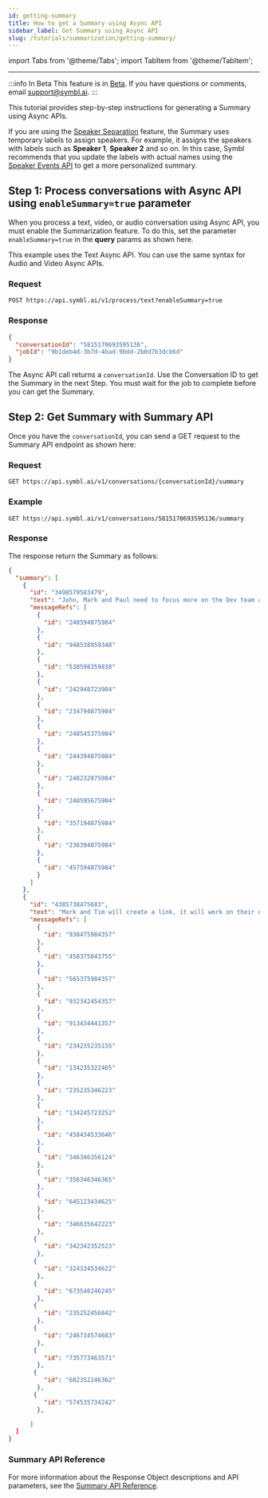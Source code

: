 ```yaml
---
id: getting-summary
title: How to get a Summary using Async API
sidebar_label: Get Summary using Async API
slug: /tutorials/summarization/getting-summary/
---
```

import Tabs from '@theme/Tabs';
import TabItem from '@theme/TabItem';

---

:::info In Beta
This feature is in [Beta](/docs/product-releases). If you have questions or comments, email [support@symbl.ai](mailto:support@symbl.ai).
:::

This tutorial provides step-by-step instructions for generating a Summary using Async APIs. 

If you are using the [Speaker Separation](/docs/async-api/tutorials/get-speaker-separation-audio-video/) feature, the Summary uses temporary labels to assign speakers. For example, it assigns the speakers with labels such as **Speaker 1**, **Speaker 2** and so on. In this case, Symbl recommends that you update the labels with actual names using the [Speaker Events API](/docs/conversation-api/speaker-events) to get a more personalized summary. 

## Step 1: Process conversations with Async API using `enableSummary=true` parameter

When you process a text, video, or audio conversation using Async API, you must enable the Summarization feature. To do this, set the parameter `enableSummary=true` in the **query** params as shown here.

This example uses the Text Async API. You can use the same syntax for Audio and Video Async APIs. 

### Request 

`POST https://api.symbl.ai/v1/process/text?enableSummary=true`

### Response

```json
{
  "conversationId": "5815170693595136",
  "jobId": "9b1deb4d-3b7d-4bad-9bdd-2b0d7b3dcb6d"
}
```

The Async API call returns a `conversationId`. Use the Conversation ID to get the Summary in the next Step. 
You must wait for the job to complete before you can get the Summary. 


## Step 2: Get Summary with Summary API

Once you have the `conversationId`, you can send a GET request to the Summary API endpoint as shown here:

### Request 

`GET https://api.symbl.ai/v1/conversations/{conversationId}/summary`

### Example 

`GET https://api.symbl.ai/v1/conversations/5815170693595136/summary`

### Response

The response return the Summary as follows:

```json
{
  "summary": [
    {
      "id": "3498579583479",
      "text": "John, Mark and Paul need to focus more on the Dev team and on the product. In order to focus on the sales hires, Paul needs to know which geographies they should focus on.",
      "messageRefs": [
        {
          "id": "248594875984"
        },
        {
          "id": "948538959348"
        },
        {
          "id": "538598359838"
        },
        {
          "id": "242948723984"
        },
        {
          "id": "234794875984"
        },
        {
          "id": "248545375984"
        },
        {
          "id": "244394875984"
        },
        {
          "id": "248232875984"
        },
        {
          "id": "248595675984"
        },
        {
          "id": "357194875984"
        },
        {
          "id": "236394875984"
        },
        {
          "id": "457594875984"
        }
      ]
    },
    {
      "id": "4385738475683",
      "text": "Mark and Tim will create a link, it will work on their environment and use the same API. The video placement will use a cookie. The idea is to eliminate effort on the consultancy team. Mark suggests a negation using cookies. Rob and Tim agree that it simplifies things on their end.",
      "messageRefs": [
        {
          "id": "938475984357"
        },
        {
          "id": "458375843755"
        },
        {
          "id": "565375984357"
        },
        {
          "id": "932342454357"
        },
        {
          "id": "913434441357"
        },
        {
          "id": "234235235155"
        },
        {
          "id": "134235322465"
        },
        {
          "id": "235235346223"
        },
        {
          "id": "134245723252"
        },
        {
          "id": "458434533646"
        },
        {
          "id": "346346356124"
        },
        {
          "id": "356346346365"
        },
        {
          "id": "645123434625"
        },
        {
          "id": "346635642223"
        },
       {
          "id": "342342352523"
        },
       {
          "id": "324334534622"
        },
       {
          "id": "673546246245"
        },
       {
          "id": "235252456842"
        },
       {
          "id": "246734574683"
        },
       {
          "id": "735773463571"
        },
       {
          "id": "682352246362"
        },
       {
          "id": "574535734242"
        },

      ]
  ]
}
```

### Summary API Reference

For more information about the Response Object descriptions and API parameters, see the [Summary API Reference](/docs/conversation-api/summary).

